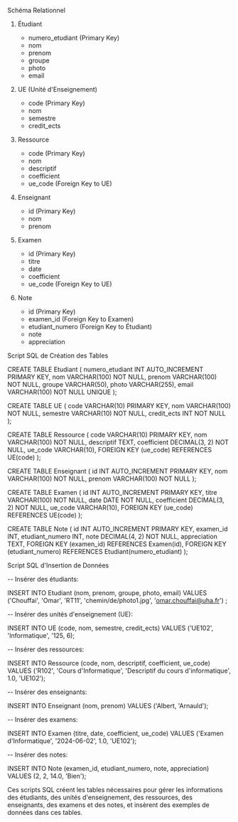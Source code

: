 Schéma Relationnel
1. Étudiant
   - numero_etudiant (Primary Key)
   - nom
   - prenom
   - groupe
   - photo
   - email

2. UE (Unité d'Enseignement)
   - code (Primary Key)
   - nom
   - semestre
   - credit_ects

3. Ressource
   - code (Primary Key)
   - nom
   - descriptif
   - coefficient
   - ue_code (Foreign Key to UE)

4. Enseignant
   - id (Primary Key)
   - nom
   - prenom

5. Examen
   - id (Primary Key)
   - titre
   - date
   - coefficient
   - ue_code (Foreign Key to UE)

6. Note
   - id (Primary Key)
   - examen_id (Foreign Key to Examen)
   - etudiant_numero (Foreign Key to Étudiant)
   - note
   - appreciation




Script SQL de Création des Tables

CREATE TABLE Etudiant (
    numero_etudiant INT AUTO_INCREMENT PRIMARY KEY,
    nom VARCHAR(100) NOT NULL,
    prenom VARCHAR(100) NOT NULL,
    groupe VARCHAR(50),
    photo VARCHAR(255),
    email VARCHAR(100) NOT NULL UNIQUE 
);

CREATE TABLE UE (
    code VARCHAR(10) PRIMARY KEY,
    nom VARCHAR(100) NOT NULL,
    semestre VARCHAR(10) NOT NULL,
    credit_ects INT NOT NULL
);

CREATE TABLE Ressource (
    code VARCHAR(10) PRIMARY KEY,
    nom VARCHAR(100) NOT NULL,
    descriptif TEXT,
    coefficient DECIMAL(3, 2) NOT NULL,
    ue_code VARCHAR(10),
    FOREIGN KEY (ue_code) REFERENCES UE(code)
);

CREATE TABLE Enseignant (
    id INT AUTO_INCREMENT PRIMARY KEY,
    nom VARCHAR(100) NOT NULL,
    prenom VARCHAR(100) NOT NULL
);

CREATE TABLE Examen (
    id INT AUTO_INCREMENT PRIMARY KEY,
    titre VARCHAR(100) NOT NULL,
    date DATE NOT NULL,
    coefficient DECIMAL(3, 2) NOT NULL,
    ue_code VARCHAR(10),
    FOREIGN KEY (ue_code) REFERENCES UE(code)
);

CREATE TABLE Note (
    id INT AUTO_INCREMENT PRIMARY KEY,
    examen_id INT,
    etudiant_numero INT,
    note DECIMAL(4, 2) NOT NULL,
    appreciation TEXT,
    FOREIGN KEY (examen_id) REFERENCES Examen(id),
    FOREIGN KEY (etudiant_numero) REFERENCES Etudiant(numero_etudiant)
);





Script SQL d'Insertion de Données

-- Insérer des étudiants:

INSERT INTO Etudiant (nom, prenom, groupe, photo, email) VALUES
('Chouffai', 'Omar', 'RT11', 'chemin/de/photo1.jpg', 'omar.chouffai@uha.fr') ;

-- Insérer des unités d'enseignement (UE):

INSERT INTO UE (code, nom, semestre, credit_ects) VALUES
('UE102', 'Informatique', '125, 6);

-- Insérer des ressources:

INSERT INTO Ressource (code, nom, descriptif, coefficient, ue_code) VALUES
('R102', 'Cours d\'Informatique', 'Descriptif du cours d\'informatique', 1.0, 'UE102');

-- Insérer des enseignants:

INSERT INTO Enseignant (nom, prenom) VALUES
('Albert, 'Arnauld');

-- Insérer des examens:

INSERT INTO Examen (titre, date, coefficient, ue_code) VALUES
('Examen d\'Informatique', '2024-06-02', 1.0, 'UE102');

-- Insérer des notes:

INSERT INTO Note (examen_id, etudiant_numero, note, appreciation) VALUES
(2, 2, 14.0, 'Bien');

Ces scripts SQL créent les tables nécessaires pour gérer les informations des étudiants, des unités d'enseignement, des ressources, des enseignants, des examens et des notes, et insèrent des exemples de données dans ces tables.

